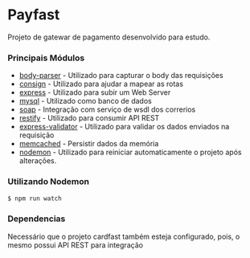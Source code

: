 # Payfast

Projeto de gatewar de pagamento desenvolvido para estudo.

### Principais Módulos

* [body-parser](http://breakdance.io) - Utilizado para capturar o body das requisições
* [consign](http://breakdance.io) - Utilizado para ajudar a mapear as rotas
* [express](http://breakdance.io) - Utilizado para subir um Web Server
* [mysql](http://breakdance.io) - Utilizado como banco de dados
* [soap](http://breakdance.io) - Integração com serviço de wsdl dos correrios
* [restify](http://breakdance.io) - Utilizado para consumir API REST
* [express-validator](http://breakdance.io) - Utilizado para validar os dados enviados na requisição
* [memcached](http://breakdance.io) - Persistir dados da memória
* [nodemon](http://breakdance.io) - Utilizado para reiniciar automaticamente o projeto após alterações.

### Utilizando Nodemon

```sh
$ npm run watch

```

### Dependencias

Necessário que o projeto cardfast também esteja configurado, pois, o mesmo possui API REST para integração
